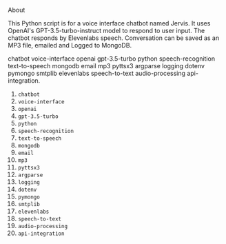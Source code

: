 About

This Python script is for a voice interface chatbot named Jervis. It uses OpenAI's GPT-3.5-turbo-instruct model to respond to user input. The chatbot responds by Elevenlabs speech. Conversation can be saved as an MP3 file, emailed and Logged to MongoDB.

chatbot voice-interface openai gpt-3.5-turbo python speech-recognition text-to-speech mongodb email mp3 pyttsx3 argparse logging dotenv pymongo smtplib elevenlabs speech-to-text audio-processing api-integration.

1. `chatbot`
2. `voice-interface`
3. `openai`
4. `gpt-3.5-turbo`
5. `python`
6. `speech-recognition`
7. `text-to-speech`
8. `mongodb`
9. `email`
10. `mp3`
11. `pyttsx3`
12. `argparse`
13. `logging`
14. `dotenv`
15. `pymongo`
16. `smtplib`
17. `elevenlabs`
18. `speech-to-text`
19. `audio-processing`
20. `api-integration`


